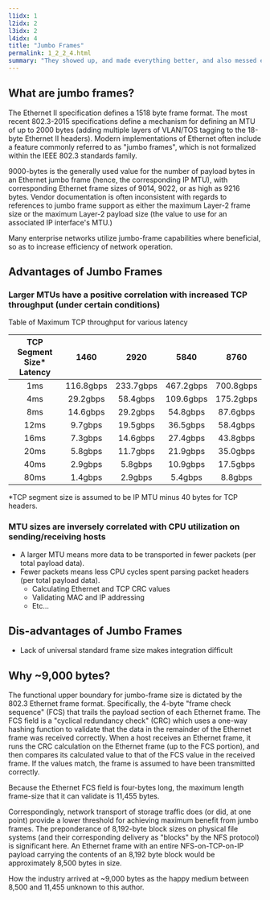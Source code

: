 ```yaml
---
l1idx: 1
l2idx: 2
l3idx: 2
l4idx: 4
title: "Jumbo Frames"
permalink: 1_2_2_4.html
summary: "They showed up, and made everything better, and also messed everything up"
---
```

## What are jumbo frames?
The Ethernet II specification defines a 1518 byte frame format.  The most recent 802.3-2015 specifications define a mechanism for defining an MTU of up to 2000 bytes (adding multiple layers of VLAN/TOS tagging to the 18-byte Ethernet II headers).  Modern implementations of Ethernet often include a feature commonly referred to as "jumbo frames", which is not formalized within the IEEE 802.3 standards family.

9000-bytes is the generally used value for the number of payload bytes in an Ethernet jumbo frame (hence, the corresponding IP MTU), with corresponding Ethernet frame sizes of 9014, 9022, or as high as 9216 bytes.  Vendor documentation is often inconsistent with regards to references to jumbo frame support as either the maximum Layer-2 frame size or the maximum Layer-2 payload size (the value to use for an associated IP interface's MTU.)

Many enterprise networks utilize jumbo-frame capabilities where beneficial, so as to increase efficiency of network operation.

## Advantages of Jumbo Frames
### Larger MTUs have a positive correlation with increased TCP throughput (under certain conditions)


Table of Maximum TCP throughput for various latency


| TCP Segment Size* Latency | 1460 | 2920 | 5840 | 8760 |
|:---:|:---:|:---:|:---:|:---:|
| 1ms | 116.8gbps | 233.7gbps | 467.2gbps | 700.8gbps |
| 4ms | 29.2gbps | 58.4gbps | 109.6gbps | 175.2gbps |
| 8ms | 14.6gbps | 29.2gbps | 54.8gbps | 87.6gbps |
| 12ms | 9.7gbps | 19.5gbps | 36.5gbps | 58.4gbps |
| 16ms | 7.3gbps | 14.6gbps | 27.4gbps | 43.8gbps |
| 20ms | 5.8gbps | 11.7gbps | 21.9gbps | 35.0gbps |
| 40ms | 2.9gbps | 5.8gbps | 10.9gbps | 17.5gbps |
| 80ms | 1.4gbps | 2.9gbps | 5.4gbps | 8.8gbps |

*TCP segment size is assumed to be IP MTU minus 40 bytes for TCP headers.


### MTU sizes are inversely correlated with CPU utilization on sending/receiving hosts
- A larger MTU means more data to be transported in fewer packets (per total payload data).
- Fewer packets means less CPU cycles spent parsing packet headers (per total payload data).
   - Calculating Ethernet and TCP CRC values
   - Validating MAC and IP addressing
   - Etc...

## Dis-advantages of Jumbo Frames
- Lack of universal standard frame size makes integration difficult

## Why ~9,000 bytes?
The functional upper boundary for jumbo-frame size is dictated by the 802.3 Ethernet frame format.  Specifically, the 4-byte "frame check sequence" (FCS) that trails the payload section of each Ethernet frame.  The FCS field is a "cyclical redundancy check" (CRC) which uses a one-way hashing function to validate that the data in the remainder of the Ethernet frame was received correctly.  When a host receives an Ethernet frame, it runs the CRC calculation on the Ethernet frame (up to the FCS portion), and then compares its calculated value to that of the FCS value in the received frame.  If the values match, the frame is assumed to have been transmitted correctly.

Because the Ethernet FCS field is four-bytes long, the maximum length frame-size that it can validate is 11,455 bytes.

Correspondingly, network transport of storage traffic does (or did, at one point) provide a lower threshold for achieving maximum benefit from jumbo frames.  The preponderance of 8,192-byte block sizes on physical file systems (and their corresponding delivery as "blocks" by the NFS protocol) is significant here.  An Ethernet frame with an entire NFS-on-TCP-on-IP payload carrying the contents of an 8,192 byte block would be approximately 8,500 bytes in size.

How the industry arrived at ~9,000 bytes as the happy medium between 8,500 and 11,455 unknown to this author.